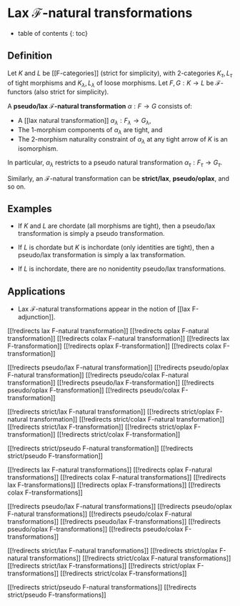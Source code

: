 # Lax $\mathcal{F}$-natural transformations

* table of contents
{: toc}

## Definition

Let $K$ and $L$ be [[F-categories]] (strict for simplicity), with 2-categories $K_\tau,L_\tau$ of tight morphisms and $K_\lambda,L_\lambda$ of loose morphisms.  Let $F,G:K\to L$ be $\mathcal{F}$-functors (also strict for simplicity).

A **pseudo/lax $\mathcal{F}$-natural transformation** $\alpha : F \to G$ consists of:

* A [[lax natural transformation]] $\alpha_\lambda : F_\lambda \to G_\lambda$,
* The 1-morphism components of $\alpha_\lambda$ are tight, and
* The 2-morphism naturality constraint of $\alpha_\lambda$ at any tight arrow of $K$ is an isomorphism.

In particular, $\alpha_\lambda$ restricts to a pseudo natural transformation $\alpha_\tau : F_\tau \to G_\tau$.

Similarly, an $\mathcal{F}$-natural transformation can be **strict/lax**, **pseudo/oplax**, and so on.

## Examples

* If $K$ and $L$ are chordate (all morphisms are tight), then a pseudo/lax transformation is simply a pseudo transformation.

* If $L$ is chordate but $K$ is inchordate (only identities are tight), then a pseudo/lax transformation is simply a lax transformation.

* If $L$ is inchordate, there are no nonidentity pseudo/lax transformations.

## Applications

* Lax $\mathcal{F}$-natural transformations appear in the notion of [[lax F-adjunction]].

[[!redirects lax F-natural transformation]]
[[!redirects oplax F-natural transformation]]
[[!redirects colax F-natural transformation]]
[[!redirects lax F-transformation]]
[[!redirects oplax F-transformation]]
[[!redirects colax F-transformation]]

[[!redirects pseudo/lax F-natural transformation]]
[[!redirects pseudo/oplax F-natural transformation]]
[[!redirects pseudo/colax F-natural transformation]]
[[!redirects pseudo/lax F-transformation]]
[[!redirects pseudo/oplax F-transformation]]
[[!redirects pseudo/colax F-transformation]]

[[!redirects strict/lax F-natural transformation]]
[[!redirects strict/oplax F-natural transformation]]
[[!redirects strict/colax F-natural transformation]]
[[!redirects strict/lax F-transformation]]
[[!redirects strict/oplax F-transformation]]
[[!redirects strict/colax F-transformation]]

[[!redirects strict/pseudo F-natural transformation]]
[[!redirects strict/pseudo F-transformation]]

[[!redirects lax F-natural transformations]]
[[!redirects oplax F-natural transformations]]
[[!redirects colax F-natural transformations]]
[[!redirects lax F-transformations]]
[[!redirects oplax F-transformations]]
[[!redirects colax F-transformations]]

[[!redirects pseudo/lax F-natural transformations]]
[[!redirects pseudo/oplax F-natural transformations]]
[[!redirects pseudo/colax F-natural transformations]]
[[!redirects pseudo/lax F-transformations]]
[[!redirects pseudo/oplax F-transformations]]
[[!redirects pseudo/colax F-transformations]]

[[!redirects strict/lax F-natural transformations]]
[[!redirects strict/oplax F-natural transformations]]
[[!redirects strict/colax F-natural transformations]]
[[!redirects strict/lax F-transformations]]
[[!redirects strict/oplax F-transformations]]
[[!redirects strict/colax F-transformations]]

[[!redirects strict/pseudo F-natural transformations]]
[[!redirects strict/pseudo F-transformations]]
